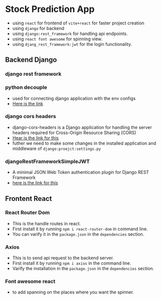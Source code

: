 # Stock Prediction App
- using `react` for frontend of `vite+react` for faster project creation
- using `django` for backend
- using `django:rest_framework` for handling api endpoints.
- using `react font awesome` for spinning view.
- using `djang_rest_framework:jwt` for the login functionality. 


## Backend Django
### django rest framework
### python decouple
- used for connecting django application with the env configs
- [Here is the link](https://pypi.org/project/python-decouple/)

### django cors headers
- django-cors-headers is a Django application for handling the server headers required for Cross-Origin Resource Sharing (CORS)
- [Hear is the link for this](https://pypi.org/project/django-cors-headers/)
- futher we need to make some changes in the installed application and middleware of `django:proejct:settings.py`

### djangoRestFrameworkSimpleJWT
- A minimal JSON Web Token authentication plugin for Django REST Framework
- [here is the link for this](https://pypi.org/project/djangorestframework-simplejwt/)


## Frontent React
### React Router Dom
- This is the handle routes in react.
- First install it by running `npm i react-router-dom` in command line.
- You can varify it in the `package.json` in the `dependencies` section.

### Axios
- This is to send api request to the backend server.
- First install it by running `npm i axios` in the command line.
- Varify the installation  in the `package.json` in the `dependencies` section.

### Font awesome react
- to add spanning on the places where you want the spinner.
